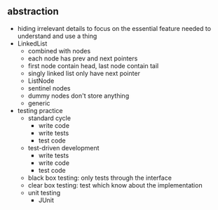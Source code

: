 ## abstraction
- hiding irrelevant details to focus on the essential feature needed to understand and use a thing
- LinkedList
    - combined with nodes
    - each node has prev and next pointers
    - first node contain head, last node contain tail
    - singly linked list only have next pointer
    - ListNode
    - sentinel nodes
    - dummy nodes don't store anything
    - generic <E>
- testing practice
    - standard cycle
        - write code
        - write tests
        - test code
    - test-driven development
        - write tests
        - write code
        - test code
    - black box testing: only tests through the interface
    - clear box testing: test which know about the implementation
    - unit testing
        - JUnit